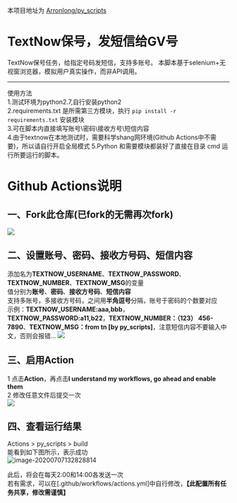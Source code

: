 本项目地址为 [Arronlong/py_scripts](https://github.com/Arronlong/py_scripts) 

# TextNow保号，发短信给GV号
TextNow保号任务，给指定号码发短信，支持多账号。
本脚本基于selenium+无视窗浏览器，模拟用户真实操作，而非API调用。

---

使用方法  
1.测试环境为python2.7,自行安装python2  
2.requirements.txt 是所需第三方模块，执行 `pip install -r requirements.txt` 安装模块  
3.可在脚本内直接填写账号\密码\接收方号\短信内容  
4.由于textnow在本地测试时，需要科学shang网环境(Github Actions中不需要)，所以请自行开启全局模式
5.Python 和需要模块都装好了直接在目录 cmd 运行所要运行的脚本。  

# Github Actions说明
## 一、Fork此仓库(已fork的无需再次fork)
![](http://tu.yaohuo.me/imgs/2020/06/f059fe73afb4ef5f.png)
## 二、设置账号、密码、接收方号码、短信内容
添加名为**TEXTNOW_USERNAME**、**TEXTNOW_PASSWORD**、**TEXTNOW_NUMBER**、**TEXTNOW_MSG**的变量  
值分别为**账号**、**密码**、**接收方号码**、**短信内容**  
支持多账号，多接收方号码，之间用**半角逗号**分隔，账号于密码的个数要对应  
示例：**TEXTNOW_USERNAME:aaa,bbb**，**TEXTNOW_PASSWORD:a11,b22**，**TEXTNOW_NUMBER：（123） 456-7890**、**TEXTNOW_MSG：from tn [by py_scripts]**，注意短信内容不要输入中文，否则会报错...
![](http://tu.yaohuo.me/imgs/2020/06/748bf9c0ca6143cd.png)

## 三、启用Action
1 点击**Action**，再点击**I understand my workflows, go ahead and enable them**  
2 修改任意文件后提交一次  
![](http://tu.yaohuo.me/imgs/2020/06/34ca160c972b9927.png)

## 四、查看运行结果
Actions > py_scripts > build  
能看到如下图所示，表示成功  
![image-20200707132828814](https://cdn.jsdelivr.net/gh/Arronlong/cdn/blogImg/20200707132828.png)

此后，将会在每天2:00和14:00各发送一次  
若有需求，可以在[.github/workflows/actions.yml]中自行修改，**【此配置所有任务共享，修改需谨慎】**


